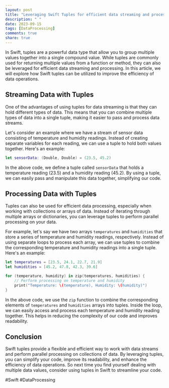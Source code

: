 ```yaml
---
layout: post
title: "Leveraging Swift Tuples for efficient data streaming and processing."
description: " "
date: 2023-09-15
tags: [DataProcessing]
comments: true
share: true
---
```


In Swift, tuples are a powerful data type that allow you to group multiple values together into a single compound value. While tuples are commonly used for returning multiple values from a function or method, they can also be leveraged for efficient data streaming and processing. In this article, we will explore how Swift tuples can be utilized to improve the efficiency of data operations.

## Streaming Data with Tuples

One of the advantages of using tuples for data streaming is that they can hold different types of data. This means that you can combine multiple types of data into a single tuple, making it easier to pass and process data streams.

Let's consider an example where we have a stream of sensor data consisting of temperature and humidity readings. Instead of creating separate variables for each reading, we can use a tuple to hold both values together. Here's an example:

```swift
let sensorData: (Double, Double) = (23.5, 45.2)
```

In the above code, we define a tuple called `sensorData` that holds a temperature reading (23.5) and a humidity reading (45.2). By using a tuple, we can easily pass and manipulate this data together, simplifying our code.

## Processing Data with Tuples

Tuples can also be used for efficient data processing, especially when working with collections or arrays of data. Instead of iterating through multiple arrays or dictionaries, you can leverage tuples to perform parallel processing on your data.

For example, let's say we have two arrays `temperatures` and `humidities` that store a series of temperature and humidity readings, respectively. Instead of using separate loops to process each array, we can use tuples to combine the corresponding temperature and humidity readings into a single tuple. Here's an example:

```swift
let temperatures = [23.5, 24.1, 22.7, 21.9]
let humidities = [45.2, 47.8, 42.3, 39.6]

for (temperature, humidity) in zip(temperatures, humidities) {
    // Perform processing on temperature and humidity
    print("Temperature: \(temperature), Humidity: \(humidity)")
}
```

In the above code, we use the `zip` function to combine the corresponding elements of `temperatures` and `humidities` arrays into tuples. Inside the loop, we can easily access and process each temperature and humidity reading together. This helps in reducing the complexity of our code and improves readability.

## Conclusion

Swift tuples provide a flexible and efficient way to work with data streams and perform parallel processing on collections of data. By leveraging tuples, you can simplify your code, improve its readability, and enhance the efficiency of data operations. So next time you find yourself dealing with multiple data values, consider using tuples in Swift to streamline your code.

#Swift #DataProcessing